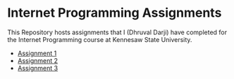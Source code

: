 # Internet Programming Assignments

This Repository hosts assignments that I (Dhruval Darji) have completed for the Internet Programming course at Kennesaw State University.

* [Assignment 1](http://dhruvaldarji.github.io/InternetProgramming/Assignment%201/html/first.html)
* [Assignment 2](http://dhruvaldarji.github.io/InternetProgramming/Assignment%202/show_backgrounds.html)
* [Assignment 3](http://dhruvaldarji.github.io/InternetProgramming/Assignment%203/index.html)
